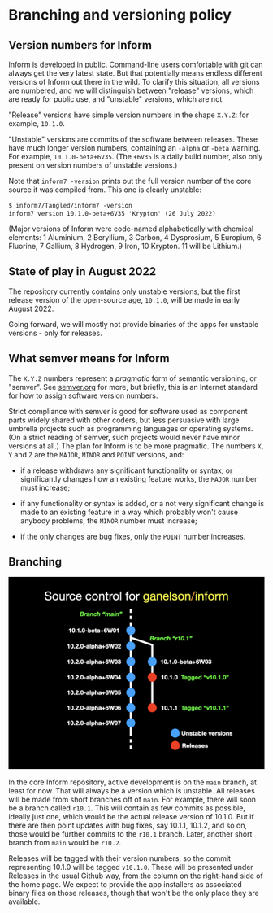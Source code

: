 # Branching and versioning policy

## Version numbers for Inform

Inform is developed in public. Command-line users comfortable with git can always get the very latest state. But that potentially means endless different versions of Inform out there in the wild. To clarify this situation, all versions are numbered, and we will distinguish between "release" versions, which are ready for public use, and "unstable" versions, which are not.

"Release" versions have simple version numbers in the shape `X.Y.Z`: for example, `10.1.0`.

"Unstable" versions are commits of the software between releases. These have much longer version numbers, containing an `-alpha` or `-beta` warning. For example, `10.1.0-beta+6V35`. (The `+6V35` is a daily build number, also only
present on version numbers of unstable versions.)

Note that `inform7 -version` prints out the full version number of the core
source it was compiled from. This one is clearly unstable:

	$ inform7/Tangled/inform7 -version
	inform7 version 10.1.0-beta+6V35 'Krypton' (26 July 2022)

(Major versions of Inform were code-named alphabetically with chemical elements:
1 Aluminium, 2 Beryllium, 3 Carbon, 4 Dysprosium, 5 Europium, 6 Fluorine, 7 Gallium, 8 Hydrogen, 9 Iron, 10 Krypton. 11 will be Lithium.)

## State of play in August 2022

The repository currently contains only unstable versions, but the first release
version of the open-source age, `10.1.0`, will be made in early August 2022.

Going forward, we will mostly not provide binaries of the apps for unstable versions - only for releases.

## What semver means for Inform

The `X.Y.Z` numbers represent a _pragmatic_ form of semantic versioning, or "semver". See [semver.org](semver.org) for more, but briefly, this is an 
Internet standard for how to assign software version numbers.

Strict compliance with semver is good for software used as component parts
widely shared with other coders, but less persuasive with large umbrella
projects such as programming languages or operating systems. (On a strict
reading of semver, such projects would never have minor versions at all.)
The plan for Inform is to be more pragmatic. The numbers `X`, `Y` and `Z`
are the `MAJOR`, `MINOR` and `POINT` versions, and:

- if a release withdraws any significant functionality or syntax, or significantly changes how an existing feature works, the `MAJOR` number must increase;

- if any functionality or syntax is added, or a not very significant change is made to an existing feature in a way which probably won't cause anybody problems, the `MINOR` number must increase;

- if the only changes are bug fixes, only the `POINT` number increases.

## Branching

![Branching diagram](branching.jpg)

In the core Inform repository, active development is on the `main` branch, at least for now. That will always be a version which is unstable. All releases will be made from short branches off of `main`. For example, there will soon be a branch called `r10.1`. This will contain as few commits as possible, ideally just one, which would be the actual release version of 10.1.0. But if there are then point updates with bug fixes, say 10.1.1, 10.1.2, and so on, those would be further commits to the `r10.1` branch. Later, another short branch from `main` would be `r10.2`.

Releases will be tagged with their version numbers, so the commit representing 10.1.0 will be tagged `v10.1.0`. These will be presented under Releases in the usual Github way, from the column on the right-hand side of the home page. We expect to provide the app installers as associated binary files on those releases, though that won't be the only place they are available.
